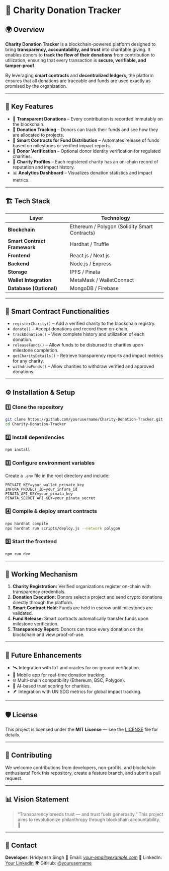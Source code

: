 # 🤲 Charity Donation Tracker

## 🌍 Overview

**Charity Donation Tracker** is a blockchain-powered platform designed to bring **transparency, accountability, and trust** into charitable giving.
It enables donors to **track the flow of their donations** from contribution to utilization, ensuring that every transaction is **secure, verifiable, and tamper-proof**.

By leveraging **smart contracts** and **decentralized ledgers**, the platform ensures that all donations are traceable and funds are used exactly as promised by the organization.

---

## 🚀 Key Features

* 💸 **Transparent Donations** – Every contribution is recorded immutably on the blockchain.
* 🧾 **Donation Tracking** – Donors can track their funds and see how they are allocated to projects.
* 🔗 **Smart Contracts for Fund Distribution** – Automates release of funds based on milestones or verified impact reports.
* 🧍 **Donor Verification** – Optional donor identity verification for regulated charities.
* 🏢 **Charity Profiles** – Each registered charity has an on-chain record of reputation and impact history.
* 📊 **Analytics Dashboard** – Visualizes donation statistics and impact metrics.

---

## 🏗️ Tech Stack

| Layer                        | Technology                                    |
| ---------------------------- | --------------------------------------------- |
| **Blockchain**               | Ethereum / Polygon (Solidity Smart Contracts) |
| **Smart Contract Framework** | Hardhat / Truffle                             |
| **Frontend**                 | React.js / Next.js                            |
| **Backend**                  | Node.js / Express                             |
| **Storage**                  | IPFS / Pinata                                 |
| **Wallet Integration**       | MetaMask / WalletConnect                      |
| **Database (Optional)**      | MongoDB / Firebase                            |

---

## 🧩 Smart Contract Functionalities

* `registerCharity()` – Add a verified charity to the blockchain registry.
* `donate()` – Accept donations and record them on-chain.
* `trackDonation()` – View complete history and utilization of each donation.
* `releaseFunds()` – Allow funds to be disbursed to charities upon milestone completion.
* `getCharityDetails()` – Retrieve transparency reports and impact metrics for any charity.
* `withdrawFunds()` – Allow charities to withdraw verified and approved donations.

---

## ⚙️ Installation & Setup

### 1️⃣ Clone the repository

```bash
git clone https://github.com/yourusername/Charity-Donation-Tracker.git
cd Charity-Donation-Tracker
```

### 2️⃣ Install dependencies

```bash
npm install
```

### 3️⃣ Configure environment variables

Create a `.env` file in the root directory and include:

```
PRIVATE_KEY=your_wallet_private_key
INFURA_PROJECT_ID=your_infura_id
PINATA_API_KEY=your_pinata_key
PINATA_SECRET_API_KEY=your_pinata_secret
```

### 4️⃣ Compile & deploy smart contracts

```bash
npx hardhat compile
npx hardhat run scripts/deploy.js --network polygon
```

### 5️⃣ Start the frontend

```bash
npm run dev
```

---

## 🧠 Working Mechanism

1. **Charity Registration:** Verified organizations register on-chain with transparency credentials.
2. **Donation Execution:** Donors select a project and send crypto donations directly through the platform.
3. **Smart Contract Hold:** Funds are held in escrow until milestones are validated.
4. **Fund Release:** Smart contracts automatically transfer funds upon milestone verification.
5. **Transparency Report:** Donors can trace every donation on the blockchain and view proof-of-use.

---

## 🔮 Future Enhancements

* 🛰️ Integration with IoT and oracles for on-ground verification.
* 📱 Mobile app for real-time donation tracking.
* 🌐 Multi-chain compatibility (Ethereum, BSC, Polygon).
* 🤖 AI-based trust scoring for charities.
* 🪶 Integration with UN SDG metrics for global impact tracking.

---

## 🛡️ License

This project is licensed under the **MIT License** — see the [LICENSE](./LICENSE) file for details.

---

## 🤝 Contributing

We welcome contributions from developers, non-profits, and blockchain enthusiasts!
Fork this repository, create a feature branch, and submit a pull request.

---

## 📊 Vision Statement

> “Transparency breeds trust — and trust fuels generosity.”
> This project aims to revolutionize philanthropy through blockchain accountability. 🌱

---

## 💬 Contact

**Developer:** Hridyansh Singh
📧 Email: *[your-email@example.com](mailto:your-email@example.com)*
🔗 LinkedIn: [Your LinkedIn](https://linkedin.com/in/yourprofile)
🌍 GitHub: [@yourusername](https://github.com/yourusername)
